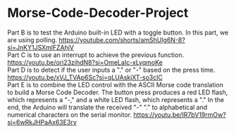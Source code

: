 # Morse-Code-Decoder-Project
Part B is to test the Arduino built-in LED with a toggle button. In this part, we are using polling. https://youtube.com/shorts/amShUlg6N-8?si=JnKY1JSXmlFZAhjV <br>
Part C is to use an interrupt to achieve the previous function. https://youtu.be/ori23zihdN8?si=OmeLaIc-xLyqmoKe <br>
Part D is to detect if the user inputs a "." or "-" based on the press time. https://youtu.be/xVJ_TVAp6Sc?si=qLUAskjXT-so3clC <br>
Part E is to combine the LED control with the ASCII Morse code translation to build a Morse Code Decoder. The button press produces a red LED flash, which represents a "-," and a white LED flash, which represents a "." In the end, the Arduino will translate the received "-" "." to alphabetical and numerical characters on the serial monitor. https://youtu.be/IR7bV19rmOw?si=6wRkJHPaAx63E3rv

